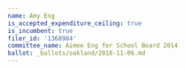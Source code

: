 ```yaml
---
name: Amy Eng
is_accepted_expenditure_ceiling: true
is_incumbent: true
filer_id: '1368984'
committee_name: Aimee Eng for School Board 2014
ballot: _ballots/oakland/2018-11-06.md
---
```

